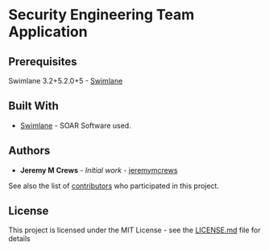 # Security Engineering Team Application



## Prerequisites

Swimlane 3.2+5.2.0+5 - [Swimlane](http://www.swimlane.com)

## Built With

* [Swimlane](http://www.swimlane.com) - SOAR Software used.

## Authors

* **Jeremy M Crews** - *Initial work* - [jeremymcrews](https://github.com/jeremymcrews)

See also the list of [contributors](https://github.com/PhoenixNAP-SecuritySrvs/Swimlane-3.2-Applications/contributors) who participated in this project.

## License

This project is licensed under the MIT License - see the [LICENSE.md](LICENSE.md) file for details